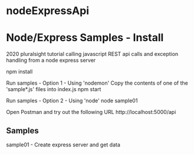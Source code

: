 # nodeExpressApi

Node/Express Samples - Install
===========================================================

2020 pluralsight tutorial calling javascript REST api calls and exception handling from a node express server

npm install

Run samples - Option 1 - Using 'nodemon'
	Copy the contents of one of the 'sample*.js' files into index.js
	npm start

Run samples - Option 2 - Using 'node'
	node sample01

Open Postman and try out the following URL
  http://localhost:5000/api


Samples
----------------------------------------------------------------------
sample01 - Create express server and get data
